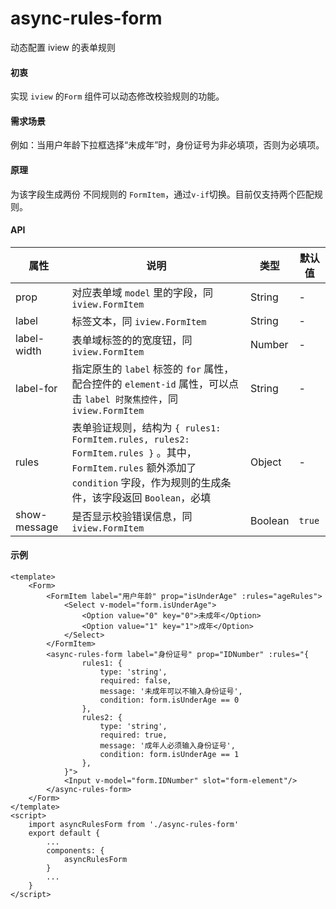 # async-rules-form
动态配置 iview 的表单规则

#### 初衷
实现 `iview` 的`Form` 组件可以动态修改校验规则的功能。

#### 需求场景
例如：当用户年龄下拉框选择“未成年”时，身份证号为非必填项，否则为必填项。

#### 原理
为该字段生成两份 不同规则的 `FormItem`，通过`v-if`切换。目前仅支持两个匹配规则。

#### API
属性 | 说明 | 类型 | 默认值
----|-----|------|------
prop | 对应表单域 `model` 里的字段，同 `iview.FormItem` | String | -
label | 标签文本，同 `iview.FormItem` | String | -
label-width | 表单域标签的的宽度钮，同 `iview.FormItem` | Number | -
label-for | 指定原生的 `label` 标签的 `for` 属性，配合控件的 `element-id` 属性，可以点击 `label 时聚焦控件`，同 `iview.FormItem` | String | -
rules | 表单验证规则，结构为 `{ rules1: FormItem.rules, rules2: FormItem.rules }` 。其中，`FormItem.rules` 额外添加了 `condition` 字段，作为规则的生成条件，该字段返回 `Boolean`，必填 | Object | -
show-message | 是否显示校验错误信息，同 `iview.FormItem` | Boolean | `true`

#### 示例
```
<template>
    <Form>
        <FormItem label="用户年龄" prop="isUnderAge" :rules="ageRules">
            <Select v-model="form.isUnderAge">
                <Option value="0" key="0">未成年</Option>
                <Option value="1" key="1">成年</Option>
            </Select>
        </FormItem>
        <async-rules-form label="身份证号" prop="IDNumber" :rules="{
                rules1: {
                    type: 'string',
                    required: false,
                    message: '未成年可以不输入身份证号',
                    condition: form.isUnderAge == 0
                },
                rules2: {
                    type: 'string',
                    required: true,
                    message: '成年人必须输入身份证号',
                    condition: form.isUnderAge == 1
                },
            }">
            <Input v-model="form.IDNumber" slot="form-element"/>
        </async-rules-form>
    </Form>
</template>
<script>
    import asyncRulesForm from './async-rules-form'
    export default {
        ...
        components: {
            asyncRulesForm
        }
        ...
    }
</script>

```
